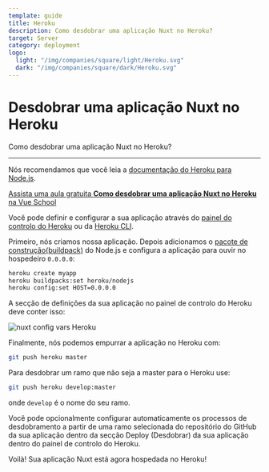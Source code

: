 ```yaml
---
template: guide
title: Heroku
description: Como desdobrar uma aplicação Nuxt no Heroku?
target: Server
category: deployment
logo:
  light: "/img/companies/square/light/Heroku.svg"
  dark: "/img/companies/square/dark/Heroku.svg"
---
```

# Desdobrar uma aplicação Nuxt no Heroku

Como desdobrar uma aplicação Nuxt no Heroku?

---

Nós recomendamos que você leia a [documentação do Heroku para Node.js](https://devcenter.heroku.com/articles/nodejs-support).

<div class="Promo__Video">
  <a href="https://vueschool.io/lessons/how-to-deploy-nuxtjs-to-heroku?friend=nuxt" target="_blank">
    <p class="Promo__Video__Icon">
      Assista uma aula gratuita  <strong>Como desdobrar uma aplicação Nuxt no Heroku</strong> na Vue School
    </p>
  </a>
</div>

Você pode definir e configurar a sua aplicação através do [painel do controlo do Heroku](https://devcenter.heroku.com/articles/heroku-dashboard) ou da [Heroku CLI](https://devcenter.heroku.com/articles/heroku-cli).

Primeiro, nós criamos nossa aplicação. Depois adicionamos o [pacote de construção(buildpack)](https://devcenter.heroku.com/articles/buildpacks) do Node.js e configura a aplicação para ouvir no hospedeiro `0.0.0.0`:

```bash
heroku create myapp
heroku buildpacks:set heroku/nodejs
heroku config:set HOST=0.0.0.0
```

A secção de definições da sua aplicação no painel de controlo do Heroku deve conter isso:

![nuxt config vars Heroku](https://user-images.githubusercontent.com/23453691/116850762-81ea0e00-abf1-11eb-9f70-260721a1d525.png)

Finalmente, nós podemos empurrar a aplicação no Heroku com:

```bash
git push heroku master
```

Para desdobrar um ramo que não seja a master para o Heroku use:

```bash
git push heroku develop:master
```

onde `develop` é o nome do seu ramo.

Você pode opcionalmente configurar automaticamente os processos de desdobramento a partir de uma ramo selecionada do repositório do GitHub da sua aplicação dentro da secção Deploy (Desdobrar) da sua aplicação dentro do painel de controlo do Heroku.

Voilà! Sua aplicação Nuxt está agora hospedada no Heroku!
